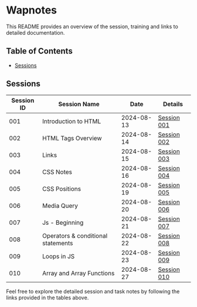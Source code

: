 # Wapnotes

This README provides an overview of the session, training and links to detailed documentation.

## Table of Contents

- [Sessions](#sessions)

## Sessions

| Session ID | Session Name       | Date       | Details                                |
|------------|--------------------|------------|----------------------------------------|
| 001        | Introduction to HTML   | 2024-08-13 | [Session 001](Frontend-dev/Session1.md) |
| 002        | HTML Tags Overview | 2024-08-14 | [Session 002](Frontend-dev/Session2.md) |
| 003        | Links      | 2024-08-15 | [Session 003](Frontend-dev/Session3.md) |
| 004        | CSS Notes      | 2024-08-16 | [Session 004](Frontend-dev/Session4.md) |
| 005        | CSS Positions      | 2024-08-19 | [Session 005](Frontend-dev/Session5.md) |
| 006        | Media Query      | 2024-08-20 | [Session 006](Frontend-dev/Session6.md) |
| 007        | Js - Beginning     | 2024-08-21 | [Session 007](Frontend-dev/Session7.md) |
| 008        | Operators & conditional statements      | 2024-08-22 | [Session 008](Frontend-dev/Session8.md) |
| 009        | Loops in JS     | 2024-08-23 | [Session 009](Frontend-dev/Session9.md) |
| 010        | Array and Array Functions     | 2024-08-27 | [Session 010](Frontend-dev/Session10.md) |


Feel free to explore the detailed session and task notes by following the links provided in the tables above.
